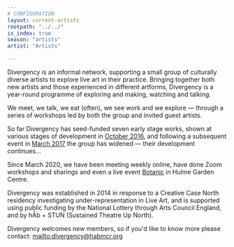 ```yaml
---
# CONFIGURATION
layout: current-artists
rootpath: "../../"
is_index: true
season: "artists"
artist: "Artists"

---
```

Divergency is an informal network, supporting a small group of culturally diverse artists to explore live art in their practice. Bringing together both new artists and those experienced in different artforms, Divergency is a year-round programme of exploring and making, watching and talking.          
             
We meet, we talk, we eat (often), we see work and we explore — through a series of workshops led by both the group and invited guest artists.                
            
So far Divergency has seed-funded seven early stage works, shown at various stages of development in [October 2016](/archive/event/showcase2016), and following a subsequent event in [March 2017](/archive/event/mixology2017) the group has widened — their development continues… 

Since March 2020, we have been meeting weekly online, have done Zoom workshops and sharings and even a live event [Botanic](/galleries/2020-botanic/) in Hulme Garden Centre.          
          
Divergency was established in 2014 in response to a Creative Case North residency investigating under-representation in Live Art, and is supported using public funding by the National Lottery through Arts Council England, and by hÅb + STUN (Sustained Theatre Up North).        
           
Divergency welcomes new members, so if you'd like to know more please contact: <mailto:divergency@habmcr.org>
